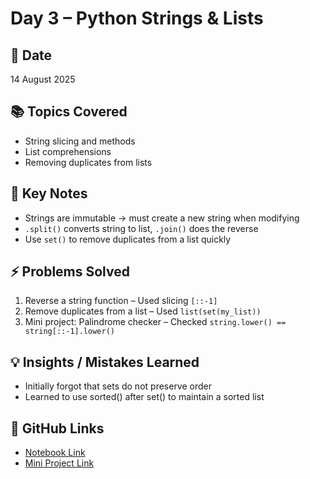 # Day 3 – Python Strings & Lists

## 📅 Date
14 August 2025

## 📚 Topics Covered
- String slicing and methods
- List comprehensions
- Removing duplicates from lists

## 📝 Key Notes
- Strings are immutable → must create a new string when modifying
- `.split()` converts string to list, `.join()` does the reverse
- Use `set()` to remove duplicates from a list quickly

## ⚡ Problems Solved
1. Reverse a string function – Used slicing `[::-1]`
2. Remove duplicates from a list – Used `list(set(my_list))`
3. Mini project: Palindrome checker – Checked `string.lower() == string[::-1].lower()`

## 💡 Insights / Mistakes Learned
- Initially forgot that sets do not preserve order
- Learned to use sorted() after set() to maintain a sorted list

## 🔗 GitHub Links
- [Notebook Link](https://colab.research.google.com/drive/1VPgWaykIp0aTlLFzv6OY89901i_Djsmo?usp=sharing)
- [Mini Project Link](https://colab.research.google.com/drive/1VPgWaykIp0aTlLFzv6OY89901i_Djsmo?usp=sharing)

